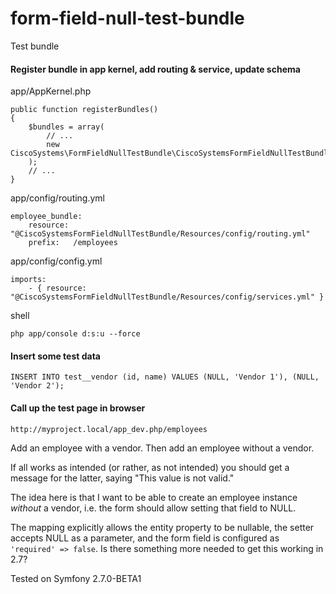 # form-field-null-test-bundle
Test bundle

#### Register bundle in app kernel, add routing & service, update schema

app/AppKernel.php
```
public function registerBundles()
{
    $bundles = array(
        // ...
        new CiscoSystems\FormFieldNullTestBundle\CiscoSystemsFormFieldNullTestBundle(),
    );
    // ...
}
```

app/config/routing.yml
```
employee_bundle:
    resource: "@CiscoSystemsFormFieldNullTestBundle/Resources/config/routing.yml"
    prefix:   /employees
```

app/config/config.yml
```
imports:
    - { resource: "@CiscoSystemsFormFieldNullTestBundle/Resources/config/services.yml" }
```

shell
```
php app/console d:s:u --force
```

#### Insert some test data

```
INSERT INTO test__vendor (id, name) VALUES (NULL, 'Vendor 1'), (NULL, 'Vendor 2');
```

#### Call up the test page in browser

```
http://myproject.local/app_dev.php/employees
```

Add an employee with a vendor. Then add an employee without a vendor.

If all works as intended (or rather, as not intended) you should get a message for the latter, saying "This value is not valid."

The idea here is that I want to be able to create an employee instance *without* a vendor, i.e. the form should allow setting that field to NULL.

The mapping explicitly allows the entity property to be nullable, the setter accepts NULL as a parameter, and the form field is configured as `'required' => false`. Is there something more needed to get this working in 2.7?

Tested on Symfony 2.7.0-BETA1



